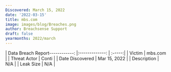 ```yaml
---
Discovered: March 15, 2022
date: '2022-03-15'
title: mbs.com
image: images/blog/Breaches.png
author: Breachsense Support
draft: false
yearmonths: 2022/march
---
```


| Data Breach Report------------:   |:-------------:    | :-----:|
| Victim    | mbs.com      | 
| Threat Actor    | Conti      | 
| Date Discovered    | Mar 15, 2022      | 
| Description    | N/A      | 
| Leak Size    | N/A      | 

